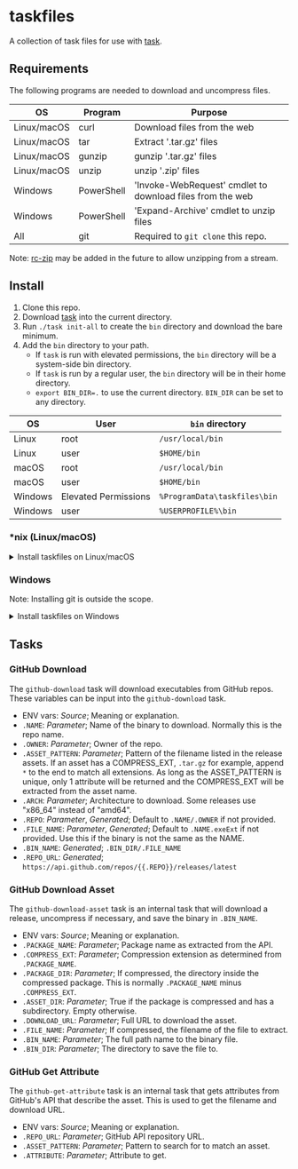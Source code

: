 # taskfiles

A collection of task files for use with [task][].

[task]: https://github.com/go-task/task

## Requirements

The following programs are needed to download and uncompress files.

| OS          | Program    | Purpose                                                   |
|-------------|------------|-----------------------------------------------------------|
| Linux/macOS | curl       | Download files from the web                               |
| Linux/macOS | tar        | Extract '.tar.gz' files                                   |
| Linux/macOS | gunzip     | gunzip '.tar.gz' files                                    |
| Linux/macOS | unzip      | unzip '.zip' files                                        |
| Windows     | PowerShell | 'Invoke-WebRequest' cmdlet to download files from the web |
| Windows     | PowerShell | 'Expand-Archive' cmdlet to unzip files                    |
| All         | git        | Required to `git clone` this repo.                        |

Note: [rc-zip][] may be added in the future to allow unzipping from a stream.

[rc-zip]: https://github.com/fasterthanlime/rc-zip

## Install

1. Clone this repo.
2. Download [task][] into the current directory.
3. Run `./task init-all` to create the `bin` directory and download the bare minimum.
4. Add the `bin` directory to your path.
    - If `task` is run with elevated permissions, the `bin` directory will be a system-side bin directory.
    - If `task` is run by a regular user, the `bin` directory will be in their home directory.
    - `export BIN_DIR=.` to use the current directory. `BIN_DIR` can be set to any directory.

| OS      | User                 | `bin` directory              |
|---------|----------------------|------------------------------|
| Linux   | root                 | `/usr/local/bin`             |
| Linux   | user                 | `$HOME/bin`                  |
| macOS   | root                 | `/usr/local/bin`             |
| macOS   | user                 | `$HOME/bin`                  |
| Windows | Elevated Permissions | `%ProgramData\taskfiles\bin` |
| Windows | user                 | `%USERPROFILE%\bin`          |

### *nix (Linux/macOS)

<details>
  <summary>Install taskfiles on Linux/macOS</summary>

```bash
git clone https://github.com/NiceGuyIT/taskfiles
cd taskfiles

# Download task
os=$(uname -s | tr '[:upper:]' '[:lower:]')
arch=$(uname -m | sed 's/x86_/amd/')
repo="https://github.com/go-task/task/releases/latest/download/task_${os}_${arch}.tar.gz"
curl --location --output - "$repo" | tar -zxf - task
chmod a+x ./task

# Initialize the tasks
task init

# Cleanup
rm ./task
```

</details>

### Windows

Note: Installing git is outside the scope.

<details>
  <summary>Install taskfiles on Windows</summary>

```PowerShell
git clone https://github.com/NiceGuyIT/taskfiles
cd taskfiles

# Download task
$os = "windows"
$arch = "amd64" # 32-bit not supported
$repo_url = "https://github.com/go-task/task/releases/latest/download/task_${os}_${arch}.zip"
$tmp_file = New-TemporaryFile
Remove-Item -Path $tmp_file
$tmp_dir = New-Item -ItemType Directory -Path $( Join-Path -Path $ENV:Temp -ChildPath $tmp_file.Name )
$zip_file = Join-Path -Path $tmp_dir -ChildPath "task.zip"
$ProgressPreference = "SilentlyContinue"
Invoke-WebRequest -URI $repo_url -OutFile $zip_file
Expand-Archive -Path $zip_file -DestinationPath $tmp_dir
$task = Join-Path -Path $tmp_dir -ChildPath "task.exe"

# Initialize the tasks
& $task init --status

# Cleanup
Remove-Item -Path $tmp_dir -Recurse
```

</details>

## Tasks

### GitHub Download

The `github-download` task will download executables from GitHub repos. These variables can be input into
the `github-download` task.

- ENV vars: _Source_; Meaning or explanation.
- `.NAME`: _Parameter_; Name of the binary to download. Normally this is the repo name.
- `.OWNER`: _Parameter_; Owner of the repo.
- `.ASSET_PATTERN`: _Parameter_; Pattern of the filename listed in the release assets. If an asset has a
  COMPRESS_EXT, `.tar.gz` for example, append `*` to the end to match all extensions. As long as the ASSET_PATTERN is
  unique, only 1 attribute will be returned and the COMPRESS_EXT will be extracted from the asset name.
- `.ARCH`: _Parameter_; Architecture to download. Some releases use "x86_64" instead of "amd64".
- `.REPO`: _Parameter_, _Generated_; Default to `.NAME/.OWNER` if not provided.
- `.FILE_NAME`: _Parameter_, _Generated_; Default to `.NAME.exeExt` if not provided. Use this if the binary is not the
  same as the NAME.
- `.BIN_NAME`: _Generated_; `.BIN_DIR/.FILE_NAME`
- `.REPO_URL`: _Generated_; `https://api.github.com/repos/{{.REPO}}/releases/latest`

### GitHub Download Asset

The `github-download-asset` task is an internal task that will download a release, uncompress if necessary, and save the
binary in `.BIN_NAME`.

- ENV vars: _Source_; Meaning or explanation.
- `.PACKAGE_NAME`: _Parameter_; Package name as extracted from the API.
- `.COMPRESS_EXT`: _Parameter_; Compression extension as determined from `.PACKAGE_NAME`.
- `.PACKAGE_DIR`: _Parameter_; If compressed, the directory inside the compressed package. This is normally `.PACKAGE_NAME` minus `.COMPRESS_EXT`.
- `.ASSET_DIR`: _Parameter_; True if the package is compressed and has a subdirectory. Empty otherwise.
- `.DOWNLOAD_URL`: _Parameter_; Full URL to download the asset.
- `.FILE_NAME`: _Parameter_; If compressed, the filename of the file to extract. 
- `.BIN_NAME`: _Parameter_; The full path name to the binary file.
- `.BIN_DIR`: _Parameter_; The directory to save the file to.

### GitHub Get Attribute

The `github-get-attribute` task is an internal task that gets attributes from GitHub's API that describe the asset.
This is used to get the filename and download URL.

- ENV vars: _Source_; Meaning or explanation.
- `.REPO_URL`: _Parameter_; GitHub API repository URL.
- `.ASSET_PATTERN`: _Parameter_; Pattern to search for to match an asset.
- `.ATTRIBUTE`: _Parameter_; Attribute to get.
